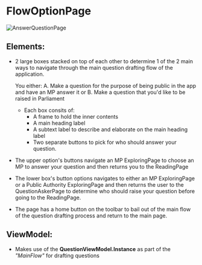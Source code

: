 # FlowOptionPage
  ![AnswerQuestionPage](https://user-images.githubusercontent.com/17503398/165642294-dd66af71-060f-4a32-a1ea-921dadfea61d.PNG)

## Elements:
  - 2 large boxes stacked on top of each other to determine 1 of the 2 main ways to navigate through the main question drafting flow of the application.
    
    You either:
    A. Make a question for the purpose of being public in the app and have an MP answer it
    or 
    B. Make a question that you'd like to be raised in Parliament
    
    - Each box consits of:
      - A frame to hold the inner contents
      - A main heading label
      - A subtext label to describe and elaborate on the main heading label
      - Two separate buttons to pick for who should answer your question.
      
  - The upper option's buttons navigate an MP ExploringPage to choose an MP to answer your question and then returns you to the ReadingPage
  - The lower box's button options navigates to either an MP ExploringPage or a Public Authority ExploringPage
    and then returns the user to the QuestionAskerPage to determine who should raise your question before going to the ReadingPage.
  
  - The page has a home button on the toolbar to bail out of the main flow of the question drafting process and return to the main page.

## ViewModel:
  - Makes use of the **QuestionViewModel.Instance** as part of the *"MainFlow"* for drafting questions
